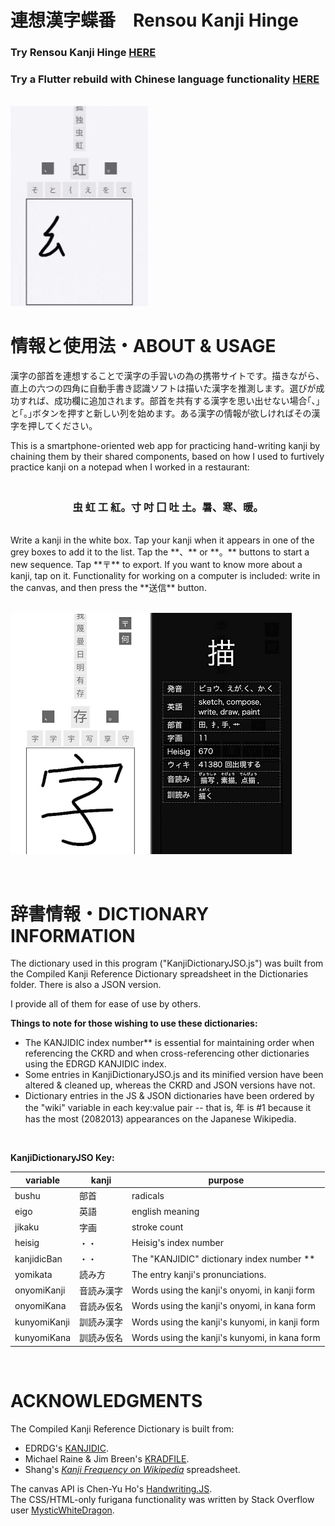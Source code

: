 # 連想漢字蝶番　Rensou Kanji Hinge 
###  Try Rensou Kanji Hinge [HERE](https://callumbeaney.github.io/rensou-kanji-hinge/)
### Try a Flutter rebuild with Chinese language functionality [HERE](https://github.com/CallumBeaney/kanji-hanzi-chainer)  
  
<br>  
<img style="width:220px;" src="./images/demo.gif"></img>
  
# 情報と使用法・ABOUT & USAGE 
  
漢字の部首を連想することで漢字の手習いの為の携帯サイトです。描きながら、直上の六つの四角に自動手書き認識ソフトは描いた漢字を推測します。選びが成功すれば、成功欄に追加されます。部首を共有する漢字を思い出せない場合｢、｣と｢。｣ボタンを押すと新しい列を始めます。ある漢字の情報が欲しければその漢字を押してください。

This is a smartphone-oriented web app for practicing hand-writing kanji by chaining them by their shared components, based on how I used to furtively practice kanji on a notepad when I worked in a restaurant:

### <br><center> 虫 虹 工 紅。寸 吋 囗 吐 土。暑、寒、暖。  </center>
<br>  
Write a kanji in the white box. Tap your kanji when it appears in one of the grey boxes to add it to the list. Tap the **、** or **。** buttons to start a new sequence. Tap **〒** to export. If you want to know more about a kanji, tap on it. Functionality for working on a computer is included: write in the canvas, and then press the **送信** button.

<br><img style="width:450px" src="./images/demopair.jpg"></img>

<br>

# 辞書情報・DICTIONARY INFORMATION
The dictionary used in this program ("KanjiDictionaryJSO.js") was built from the Compiled Kanji Reference Dictionary spreadsheet in the Dictionaries folder. There is also a JSON version.

I provide all of them for ease of use by others.  
  
**Things to note for those wishing to use these dictionaries:**
- The KANJIDIC index number** is essential for maintaining order when referencing the CKRD and when cross-referencing other dictionaries using the EDRGD KANJIDIC index.
- Some entries in KanjiDictionaryJSO.js and its minified version have been altered & cleaned up, whereas the CKRD and JSON versions have not.
- Dictionary entries in the JS & JSON dictionaries have been ordered by the "wiki" variable in each key:value pair -- that is, 年 is #1 because it has the most (2082013) appearances on the Japanese Wikipedia.

<br>

**KanjiDictionaryJSO Key:**

| variable | kanji | purpose |
|--|--|--|
bushu | 部首 | radicals
eigo | 英語 | english meaning
jikaku | 字画 | stroke count
heisig | ・・ | Heisig's index number
kanjidicBan | ・・ | The "KANJIDIC" dictionary index number **
yomikata | 読み方 | The entry kanji's pronunciations.
onyomiKanji | 音読み漢字 | Words using the kanji's onyomi, in kanji form
onyomiKana | 音読み仮名 | Words using the kanji's onyomi, in kana form
kunyomiKanji | 訓読み漢字 | Words using the kanji's kunyomi, in kanji form
kunyomiKana | 訓読み仮名 | Words using the kanji's kunyomi, in kana form

<br>

# ACKNOWLEDGMENTS
The Compiled Kanji Reference Dictionary is built from: 
- EDRDG's [KANJIDIC](http://www.edrdg.org/wiki/index.php/KANJIDIC_Project).
- Michael Raine & Jim Breen's [KRADFILE](http://www.edrdg.org/krad/kradinf.html).
- Shang's *[Kanji Frequency on Wikipedia](https://docs.google.com/spreadsheets/d/18uV916nNLcGE7FqjWH4SJSxlvuT8mM4J865u0WvqlHU/edit?usp=sharing)* spreadsheet. 

The canvas API is Chen-Yu Ho's [Handwriting.JS](https://www.chenyuho.com/project/handwritingjs/).  
The CSS/HTML-only furigana functionality was written by Stack Overflow user [MysticWhiteDragon](https://stackoverflow.com/a/54324347).
